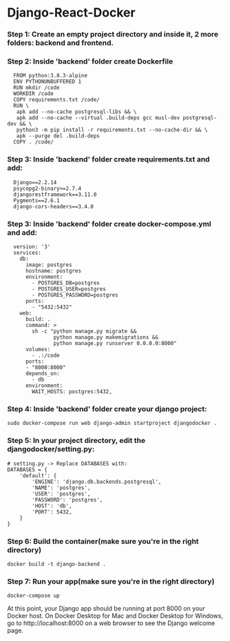 # Django-React-Docker

### Step 1: Create an empty project directory and inside it, 2 more folders: backend and frontend.

### Step 2: Inside 'backend' folder create Dockerfile

      FROM python:3.8.3-alpine
      ENV PYTHONUNBUFFERED 1
      RUN mkdir /code
      WORKDIR /code
      COPY requirements.txt /code/
      RUN \
       apk add --no-cache postgresql-libs && \
       apk add --no-cache --virtual .build-deps gcc musl-dev postgresql-dev && \
       python3 -m pip install -r requirements.txt --no-cache-dir && \
       apk --purge del .build-deps
      COPY . /code/
      
### Step 3: Inside 'backend' folder create requirements.txt and add:

      Django==2.2.14
      psycopg2-binary>=2.7.4
      djangorestframework==3.11.0
      Pygments==2.6.1
      django-cors-headers==3.4.0
      
### Step 3: Inside 'backend' folder create docker-compose.yml and add:

      version: '3'
      services:
        db:
          image: postgres
          hostname: postgres
          environment:
            - POSTGRES_DB=postgres
            - POSTGRES_USER=postgres
            - POSTGRES_PASSWORD=postgres
          ports:
            - "5432:5432"
        web:
          build: .
          command: >
            sh -c "python manage.py migrate &&
                   python manage.py makemigrations &&
                   python manage.py runserver 0.0.0.0:8000"
          volumes:
            - .:/code
          ports:
          - "8000:8000"
          depends_on:
            - db
          environment:
            WAIT_HOSTS: postgres:5432,
            
### Step 4: Inside 'backend' folder create your django project:

    sudo docker-compose run web django-admin startproject djangodocker .
    
### Step 5: In your project directory, edit the djangodocker/setting.py:

    # setting.py -> Replace DATABASES with: 
    DATABASES = {
        'default': {
            'ENGINE': 'django.db.backends.postgresql',
            'NAME': 'postgres',
            'USER': 'postgres',
            'PASSWORD': 'postgres',
            'HOST': 'db',
            'PORT': 5432,
        }
    }
  
 ### Step 6: Build the container(make sure you're in the right directory)
  
    docker build -t django-backend .
    
### Step 7: Run your app(make sure you're in the right directory)

    docker-compose up
    
At this point, your Django app should be running at port 8000 on your Docker host. On Docker Desktop for Mac and Docker Desktop for Windows, go to http://localhost:8000 on a web browser to see the Django welcome page.

